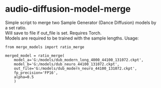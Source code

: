 # audio-diffusion-model-merge
Simple script to merge two Sample Generator (Dance Diffusion) models by a set ratio.<br>
Will save to file if out_file is set. Requires Torch.<br>
Models are required to be trained with the sample lengths.
Usage:
```
from merge_models import ratio_merge

merged_model = ratio_merge(
    model_a='G:/models/dub_modern_long_4000_44100_131072.ckpt', 
    model_b='G:/models/dub_neuro_44100_131072.ckpt', 
    out_file='G:/models/dub_modern_neuro_44100_131072.ckpt', 
    fp_precision='FP16', 
    alpha=0.5
    )
```
